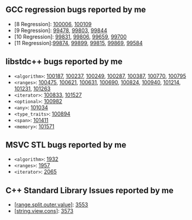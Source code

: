 ## GCC regression bugs reported by me
- [8 Regression]: [100006][100006], [100109][100109]
- [9 Regression]: [99478][99478], [99803][99803], [99844][99844]
- [10 Regression]: [99831][99831], [99806][99806], [99659][99659], [99700][99700]
- [11 Regression]:[99874][99874], [99899][99899], [99815][99815], [99869][99869], [99584][99584]

## libstdc++ bugs reported by me
- `<algorithm>`: [100187][100187], [100237][100237], [100249][100249], [100287][100287], [100387][100387], [100770][100770], [100795][100795]
- `<ranges>`: [100475][100475], [100621][100621], [100631][100631], [100690][100690], [100824][100824], [100940][100940], [101214][101214], [101231][101231], [101263][101263]
- `<iterator>`: [100833][100833], [101527][101527]
- `<optional>`: [100982][100982]
- `<any>`: [101034][101034]
- `<type_traits>`: [100894][100894]
- `<span>`: [101411][101411]
- `<memory>`: [101571][101571]

## MSVC STL bugs reported by me
- `<algorithm>`: [1932][1932]
- `<ranges>`: [1957][1957]
- `<iterator>`: [2065][2065]

## C++ Standard Library Issues reported by me
- [[range.split.outer.value]](http://eel.is/c++draft/range.lazy.split.outer.value): [3553](https://cplusplus.github.io/LWG/issue3553)
- [[string.view.cons]](http://eel.is/c++draft/string.view.cons): [3573](https://cplusplus.github.io/LWG/issue3573)

[100006]:https://gcc.gnu.org/bugzilla/show_bug.cgi?id=100006
[100109]:https://gcc.gnu.org/bugzilla/show_bug.cgi?id=100109
[99478]:https://gcc.gnu.org/bugzilla/show_bug.cgi?id=99478
[99803]:https://gcc.gnu.org/bugzilla/show_bug.cgi?id=99803
[99844]:https://gcc.gnu.org/bugzilla/show_bug.cgi?id=99844
[99831]:https://gcc.gnu.org/bugzilla/show_bug.cgi?id=99831
[99806]:https://gcc.gnu.org/bugzilla/show_bug.cgi?id=99806
[99659]:https://gcc.gnu.org/bugzilla/show_bug.cgi?id=99659
[99700]:https://gcc.gnu.org/bugzilla/show_bug.cgi?id=99700
[99874]:https://gcc.gnu.org/bugzilla/show_bug.cgi?id=99874
[99899]:https://gcc.gnu.org/bugzilla/show_bug.cgi?id=99899
[99815]:https://gcc.gnu.org/bugzilla/show_bug.cgi?id=99815
[99869]:https://gcc.gnu.org/bugzilla/show_bug.cgi?id=99869
[99584]:https://gcc.gnu.org/bugzilla/show_bug.cgi?id=99584

[100187]:https://gcc.gnu.org/bugzilla/show_bug.cgi?id=100187
[100237]:https://gcc.gnu.org/bugzilla/show_bug.cgi?id=100237
[100249]:https://gcc.gnu.org/bugzilla/show_bug.cgi?id=100249
[100287]:https://gcc.gnu.org/bugzilla/show_bug.cgi?id=100287
[100387]:https://gcc.gnu.org/bugzilla/show_bug.cgi?id=100387
[100770]:https://gcc.gnu.org/bugzilla/show_bug.cgi?id=100770
[100795]:https://gcc.gnu.org/bugzilla/show_bug.cgi?id=100795
[100475]:https://gcc.gnu.org/bugzilla/show_bug.cgi?id=100475
[100621]:https://gcc.gnu.org/bugzilla/show_bug.cgi?id=100621
[100631]:https://gcc.gnu.org/bugzilla/show_bug.cgi?id=100631
[100690]:https://gcc.gnu.org/bugzilla/show_bug.cgi?id=100690
[100824]:https://gcc.gnu.org/bugzilla/show_bug.cgi?id=100824
[100940]:https://gcc.gnu.org/bugzilla/show_bug.cgi?id=100940
[100833]:https://gcc.gnu.org/bugzilla/show_bug.cgi?id=100833
[100982]:https://gcc.gnu.org/bugzilla/show_bug.cgi?id=100982
[101034]:https://gcc.gnu.org/bugzilla/show_bug.cgi?id=101034
[100894]:https://gcc.gnu.org/bugzilla/show_bug.cgi?id=100894
[101214]:https://gcc.gnu.org/bugzilla/show_bug.cgi?id=101214
[101231]:https://gcc.gnu.org/bugzilla/show_bug.cgi?id=101231
[101263]:https://gcc.gnu.org/bugzilla/show_bug.cgi?id=101263
[101411]:https://gcc.gnu.org/bugzilla/show_bug.cgi?id=101411
[101527]:https://gcc.gnu.org/bugzilla/show_bug.cgi?id=101527
[101571]:https://gcc.gnu.org/bugzilla/show_bug.cgi?id=101571

[1932]:https://github.com/microsoft/STL/issues/1932
[1957]:https://github.com/microsoft/STL/issues/1957
[2065]:https://github.com/microsoft/STL/issues/2065
